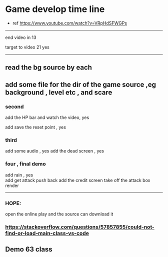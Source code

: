 # Game develop time line 


- ref
https://www.youtube.com/watch?v=VRpHdSFWGPs

---



end video in 13

target to video 21 yes 

---

## read the bg source by each 

## add some file for the dir of the game source ,eg background , level etc , and scare 


### second 

add the HP bar and watch the video, yes

add save the reset point  , yes 

### third  
add some audio , yes 
add the dead screen , yes 

### four , final demo 
add rain , yes   
add get attack push back 
add the credit screen 
take off the attack box render 


---
 
### HOPE:
open the online play and the source can download it 

### https://stackoverflow.com/questions/57857855/could-not-find-or-load-main-class-vs-code

## Demo 63 class 